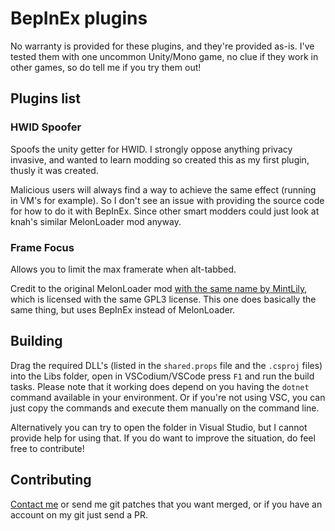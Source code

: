 # BepInEx plugins

No warranty is provided for these plugins, and they're provided as-is.
I've tested them with one uncommon Unity/Mono game, no clue if they work in other games, so do tell me if you try them out!

## Plugins list

### HWID Spoofer

Spoofs the unity getter for HWID.
I strongly oppose anything privacy invasive, and wanted to learn modding so created this as my first plugin, thusly it was created.

Malicious users will always find a way to achieve the same effect (running in VM's for example).
So I don't see an issue with providing the source code for how to do it with BepInEx.
Since other smart modders could just look at knah's similar MelonLoader mod anyway.

### Frame Focus

Allows you to limit the max framerate when alt-tabbed.

Credit to the original MelonLoader mod [with the same name by MintLily](https://github.com/MintLily/FrameFocus), which is licensed with the same GPL3 license.
This one does basically the same thing, but uses BepInEx instead of MelonLoader.

## Building

Drag the required DLL's (listed in the `shared.props` file and the `.csproj` files) into the Libs folder, open in VSCodium/VSCode press `F1` and run the build tasks. Please note that it working does depend on you having the `dotnet` command available in your environment. Or if you're not using VSC, you can just copy the commands and execute them manually on the command line.

Alternatively you can try to open the folder in Visual Studio, but I cannot provide help for using that.
If you do want to improve the situation, do feel free to contribute!

## Contributing

[Contact me](https://ljoonal.xyz/contact) or send me git patches that you want merged, or if you have an account on my git just send a PR.
